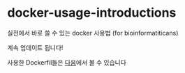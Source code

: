 # docker-usage-introductions
실전에서 바로 쓸 수 있는 docker 사용법 (for bioinformatiticans)

계속 업데이트 됩니다!

사용한 Dockerfil들은 [다음](https://github.com/tahuh/dockerfiles_examples/blob/main/README.md)에서 볼 수 있습니다
